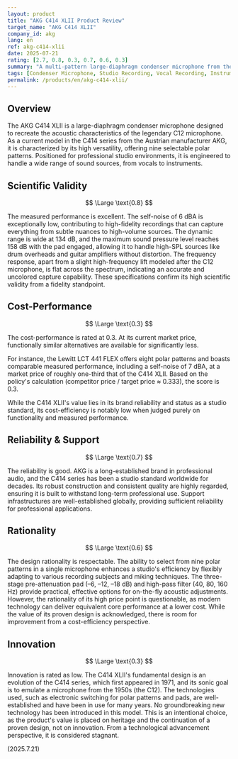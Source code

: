 ```yaml
---
layout: product
title: "AKG C414 XLII Product Review"
target_name: "AKG C414 XLII"
company_id: akg
lang: en
ref: akg-c414-xlii
date: 2025-07-21
rating: [2.7, 0.8, 0.3, 0.7, 0.6, 0.3]
summary: "A multi-pattern large-diaphragm condenser microphone from the legendary C12 lineage. It features excellent measured performance and high versatility with 9 polar patterns, but its cost-performance is low due to the existence of more affordable, functionally similar alternatives."
tags: [Condenser Microphone, Studio Recording, Vocal Recording, Instrument Recording, Multi-Pattern]
permalink: /products/en/akg-c414-xlii/
---
```


## Overview

The AKG C414 XLII is a large-diaphragm condenser microphone designed to recreate the acoustic characteristics of the legendary C12 microphone. As a current model in the C414 series from the Austrian manufacturer AKG, it is characterized by its high versatility, offering nine selectable polar patterns. Positioned for professional studio environments, it is engineered to handle a wide range of sound sources, from vocals to instruments.

## Scientific Validity

$$ \Large \text{0.8} $$

The measured performance is excellent. The self-noise of 6 dBA is exceptionally low, contributing to high-fidelity recordings that can capture everything from subtle nuances to high-volume sources. The dynamic range is wide at 134 dB, and the maximum sound pressure level reaches 158 dB with the pad engaged, allowing it to handle high-SPL sources like drum overheads and guitar amplifiers without distortion. The frequency response, apart from a slight high-frequency lift modeled after the C12 microphone, is flat across the spectrum, indicating an accurate and uncolored capture capability. These specifications confirm its high scientific validity from a fidelity standpoint.

## Cost-Performance

$$ \Large \text{0.3} $$

The cost-performance is rated at 0.3. At its current market price, functionally similar alternatives are available for significantly less.

For instance, the Lewitt LCT 441 FLEX offers eight polar patterns and boasts comparable measured performance, including a self-noise of 7 dBA, at a market price of roughly one-third that of the C414 XLII. Based on the policy's calculation (competitor price / target price ≈ 0.333), the score is 0.3.

While the C414 XLII's value lies in its brand reliability and status as a studio standard, its cost-efficiency is notably low when judged purely on functionality and measured performance.

## Reliability & Support

$$ \Large \text{0.7} $$

The reliability is good. AKG is a long-established brand in professional audio, and the C414 series has been a studio standard worldwide for decades. Its robust construction and consistent quality are highly regarded, ensuring it is built to withstand long-term professional use. Support infrastructures are well-established globally, providing sufficient reliability for professional applications.

## Rationality

$$ \Large \text{0.6} $$

The design rationality is respectable. The ability to select from nine polar patterns in a single microphone enhances a studio's efficiency by flexibly adapting to various recording subjects and miking techniques. The three-stage pre-attenuation pad (–6, –12, –18 dB) and high-pass filter (40, 80, 160 Hz) provide practical, effective options for on-the-fly acoustic adjustments. However, the rationality of its high price point is questionable, as modern technology can deliver equivalent core performance at a lower cost. While the value of its proven design is acknowledged, there is room for improvement from a cost-efficiency perspective.

## Innovation

$$ \Large \text{0.3} $$

Innovation is rated as low. The C414 XLII's fundamental design is an evolution of the C414 series, which first appeared in 1971, and its sonic goal is to emulate a microphone from the 1950s (the C12). The technologies used, such as electronic switching for polar patterns and pads, are well-established and have been in use for many years. No groundbreaking new technology has been introduced in this model. This is an intentional choice, as the product's value is placed on heritage and the continuation of a proven design, not on innovation. From a technological advancement perspective, it is considered stagnant.

(2025.7.21)
